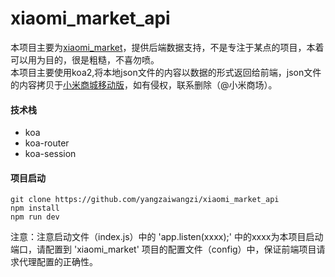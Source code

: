 # xiaomi_market_api 
本项目主要为[xiaomi_market](https://github.com/yangzaiwangzi/xiaomi_market)，提供后端数据支持，不是专注于某点的项目，本着可以用为目的，很是粗糙，不喜勿喷。<br>
本项目主要使用koa2,将本地json文件的内容以数据的形式返回给前端，json文件的内容拷贝于[小米商城移动版](https://m.mi.com/)，如有侵权，联系删除（@小米商场）。
#### 技术栈
- koa
- koa-router
- koa-session
#### 项目启动
```
git clone https://github.com/yangzaiwangzi/xiaomi_market_api
npm install
npm run dev
```
注意：注意启动文件（index.js）中的 'app.listen(xxxx);' 中的xxxx为本项目启动端口，请配置到 'xiaomi_market' 项目的配置文件（config）中，保证前端项目请求代理配置的正确性。